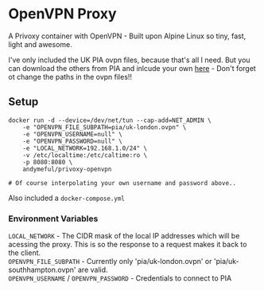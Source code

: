 # OpenVPN Proxy

A Privoxy container with OpenVPN - Built upon Alpine Linux so tiny, fast, light and awesome.

I've only included the UK PIA ovpn files, because that's all I need. But you can download the others from PIA and inlcude your own [here](https://www.privateinternetaccess.com/openvpn/openvpn.zip) - Don't forget ot change the paths in the ovpn files!!

## Setup

```
docker run -d --device=/dev/net/tun --cap-add=NET_ADMIN \
    -e "OPENVPN_FILE_SUBPATH=pia/uk-london.ovpn" \
    -e "OPENVPN_USERNAME=null" \
    -e "OPENVPN_PASSWORD=null" \
    -e "LOCAL_NETWORK=192.168.1.0/24" \
    -v /etc/localtime:/etc/caltime:ro \
    -p 8080:8080 \
    andymeful/privoxy-openvpn

# Of course interpolating your own username and password above.. 
```

Also included a `docker-compose.yml`

### Environment Variables
`LOCAL_NETWORK` - The CIDR mask of the local IP addresses which will be acessing the proxy. This is so the response to a request makes it back to the client.  
`OPENVPN_FILE_SUBPATH` - Currently only 'pia/uk-london.ovpn' or 'pia/uk-southhampton.ovpn' are valid.  
`OPENVPN_USERNAME` / `OPENVPN_PASSWORD` - Credentials to connect to PIA
